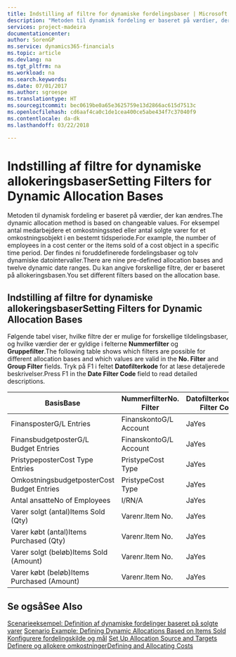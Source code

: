 ```yaml
---
title: Indstilling af filtre for dynamiske fordelingsbaser | Microsoft Docs
description: "Metoden til dynamisk fordeling er baseret på værdier, der kan ændres. For eksempel antal medarbejdere et omkostningssted eller antal solgte varer for et omkostningsobjekt i en bestemt tidsperiode. Der findes ni foruddefinerede fordelingsbaser og tolv dynamiske datointervaller. Du kan angive forskellige filtre, der er baseret på allokeringsbasen."
services: project-madeira
documentationcenter: 
author: SorenGP
ms.service: dynamics365-financials
ms.topic: article
ms.devlang: na
ms.tgt_pltfrm: na
ms.workload: na
ms.search.keywords: 
ms.date: 07/01/2017
ms.author: sgroespe
ms.translationtype: HT
ms.sourcegitcommit: bec0619be0a65e3625759e13d2866ac615d7513c
ms.openlocfilehash: cd6aaf4ca0c1de1cea400ce5abe434f7c37040f9
ms.contentlocale: da-dk
ms.lasthandoff: 03/22/2018

---
```

# <a name="setting-filters-for-dynamic-allocation-bases"></a><span data-ttu-id="a5b0d-106">Indstilling af filtre for dynamiske allokeringsbaser</span><span class="sxs-lookup"><span data-stu-id="a5b0d-106">Setting Filters for Dynamic Allocation Bases</span></span>
<span data-ttu-id="a5b0d-107">Metoden til dynamisk fordeling er baseret på værdier, der kan ændres.</span><span class="sxs-lookup"><span data-stu-id="a5b0d-107">The dynamic allocation method is based on changeable values.</span></span> <span data-ttu-id="a5b0d-108">For eksempel antal medarbejdere et omkostningssted eller antal solgte varer for et omkostningsobjekt i en bestemt tidsperiode.</span><span class="sxs-lookup"><span data-stu-id="a5b0d-108">For example, the number of employees in a cost center or the items sold of a cost object in a specific time period.</span></span> <span data-ttu-id="a5b0d-109">Der findes ni foruddefinerede fordelingsbaser og tolv dynamiske datointervaller.</span><span class="sxs-lookup"><span data-stu-id="a5b0d-109">There are nine pre-defined allocation bases and twelve dynamic date ranges.</span></span> <span data-ttu-id="a5b0d-110">Du kan angive forskellige filtre, der er baseret på allokeringsbasen.</span><span class="sxs-lookup"><span data-stu-id="a5b0d-110">You set different filters based on the allocation base.</span></span>  

## <a name="setting-filters-for-dynamic-allocation-bases"></a><span data-ttu-id="a5b0d-111">Indstilling af filtre for dynamiske allokeringsbaser</span><span class="sxs-lookup"><span data-stu-id="a5b0d-111">Setting Filters for Dynamic Allocation Bases</span></span>  
 <span data-ttu-id="a5b0d-112">Følgende tabel viser, hvilke filtre der er mulige for forskellige tildelingsbaser, og hvilke værdier der er gyldige i felterne **Nummerfilter** og **Gruppefilter**.</span><span class="sxs-lookup"><span data-stu-id="a5b0d-112">The following table shows which filters are possible for different allocation bases and which values are valid in the **No. Filter** and **Group Filter** fields.</span></span> <span data-ttu-id="a5b0d-113">Tryk på F1 i feltet **Datofilterkode** for at læse detaljerede beskrivelser.</span><span class="sxs-lookup"><span data-stu-id="a5b0d-113">Press F1 in the **Date Filter Code** field to read detailed descriptions.</span></span>  

|<span data-ttu-id="a5b0d-114">**Basis**</span><span class="sxs-lookup"><span data-stu-id="a5b0d-114">**Base**</span></span>|<span data-ttu-id="a5b0d-115">**Nummerfilter**</span><span class="sxs-lookup"><span data-stu-id="a5b0d-115">**No. Filter**</span></span>|<span data-ttu-id="a5b0d-116">**Datofilterkode**</span><span class="sxs-lookup"><span data-stu-id="a5b0d-116">**Date Filter Code**</span></span>|<span data-ttu-id="a5b0d-117">**Omkostningsstedsfilter**</span><span class="sxs-lookup"><span data-stu-id="a5b0d-117">**Cost Center Filter**</span></span>|<span data-ttu-id="a5b0d-118">**Omkostningsemnefilter**</span><span class="sxs-lookup"><span data-stu-id="a5b0d-118">**Cost Object Filter**</span></span>|<span data-ttu-id="a5b0d-119">**Gruppefilter**</span><span class="sxs-lookup"><span data-stu-id="a5b0d-119">**Group Filter**</span></span>|  
|--------------|----------------------------------------|----------------------------------------------|------------------------------------------------|------------------------------------------------|------------------------------------------|  
|<span data-ttu-id="a5b0d-120">Finansposter</span><span class="sxs-lookup"><span data-stu-id="a5b0d-120">G/L Entries</span></span>|<span data-ttu-id="a5b0d-121">Finanskonto</span><span class="sxs-lookup"><span data-stu-id="a5b0d-121">G/L Account</span></span>|<span data-ttu-id="a5b0d-122">Ja</span><span class="sxs-lookup"><span data-stu-id="a5b0d-122">Yes</span></span>|<span data-ttu-id="a5b0d-123">Ja</span><span class="sxs-lookup"><span data-stu-id="a5b0d-123">Yes</span></span>|<span data-ttu-id="a5b0d-124">Ja</span><span class="sxs-lookup"><span data-stu-id="a5b0d-124">Yes</span></span>|<span data-ttu-id="a5b0d-125">I/R</span><span class="sxs-lookup"><span data-stu-id="a5b0d-125">N/A</span></span>|  
|<span data-ttu-id="a5b0d-126">Finansbudgetposter</span><span class="sxs-lookup"><span data-stu-id="a5b0d-126">G/L Budget Entries</span></span>|<span data-ttu-id="a5b0d-127">Finanskonto</span><span class="sxs-lookup"><span data-stu-id="a5b0d-127">G/L Account</span></span>|<span data-ttu-id="a5b0d-128">Ja</span><span class="sxs-lookup"><span data-stu-id="a5b0d-128">Yes</span></span>|<span data-ttu-id="a5b0d-129">Ja</span><span class="sxs-lookup"><span data-stu-id="a5b0d-129">Yes</span></span>|<span data-ttu-id="a5b0d-130">Ja</span><span class="sxs-lookup"><span data-stu-id="a5b0d-130">Yes</span></span>|<span data-ttu-id="a5b0d-131">Finansbudgetnavn</span><span class="sxs-lookup"><span data-stu-id="a5b0d-131">G/L Budget Name</span></span>|  
|<span data-ttu-id="a5b0d-132">Pristypeposter</span><span class="sxs-lookup"><span data-stu-id="a5b0d-132">Cost Type Entries</span></span>|<span data-ttu-id="a5b0d-133">Pristype</span><span class="sxs-lookup"><span data-stu-id="a5b0d-133">Cost Type</span></span>|<span data-ttu-id="a5b0d-134">Ja</span><span class="sxs-lookup"><span data-stu-id="a5b0d-134">Yes</span></span>|<span data-ttu-id="a5b0d-135">Ja</span><span class="sxs-lookup"><span data-stu-id="a5b0d-135">Yes</span></span>|<span data-ttu-id="a5b0d-136">Ja</span><span class="sxs-lookup"><span data-stu-id="a5b0d-136">Yes</span></span>|<span data-ttu-id="a5b0d-137">I/R</span><span class="sxs-lookup"><span data-stu-id="a5b0d-137">N/A</span></span>|  
|<span data-ttu-id="a5b0d-138">Omkostningsbudgetposter</span><span class="sxs-lookup"><span data-stu-id="a5b0d-138">Cost Budget Entries</span></span>|<span data-ttu-id="a5b0d-139">Pristype</span><span class="sxs-lookup"><span data-stu-id="a5b0d-139">Cost Type</span></span>|<span data-ttu-id="a5b0d-140">Ja</span><span class="sxs-lookup"><span data-stu-id="a5b0d-140">Yes</span></span>|<span data-ttu-id="a5b0d-141">Ja</span><span class="sxs-lookup"><span data-stu-id="a5b0d-141">Yes</span></span>|<span data-ttu-id="a5b0d-142">Ja</span><span class="sxs-lookup"><span data-stu-id="a5b0d-142">Yes</span></span>|<span data-ttu-id="a5b0d-143">Budgetnavn</span><span class="sxs-lookup"><span data-stu-id="a5b0d-143">Budget Name</span></span>|  
|<span data-ttu-id="a5b0d-144">Antal ansatte</span><span class="sxs-lookup"><span data-stu-id="a5b0d-144">No of Employees</span></span>|<span data-ttu-id="a5b0d-145">I/R</span><span class="sxs-lookup"><span data-stu-id="a5b0d-145">N/A</span></span>|<span data-ttu-id="a5b0d-146">Ja</span><span class="sxs-lookup"><span data-stu-id="a5b0d-146">Yes</span></span>|<span data-ttu-id="a5b0d-147">Ja</span><span class="sxs-lookup"><span data-stu-id="a5b0d-147">Yes</span></span>|<span data-ttu-id="a5b0d-148">Ja</span><span class="sxs-lookup"><span data-stu-id="a5b0d-148">Yes</span></span>|<span data-ttu-id="a5b0d-149">I/R</span><span class="sxs-lookup"><span data-stu-id="a5b0d-149">N/A</span></span>|  
|<span data-ttu-id="a5b0d-150">Varer solgt (antal)</span><span class="sxs-lookup"><span data-stu-id="a5b0d-150">Items Sold (Qty)</span></span>|<span data-ttu-id="a5b0d-151">Varenr.</span><span class="sxs-lookup"><span data-stu-id="a5b0d-151">Item No.</span></span>|<span data-ttu-id="a5b0d-152">Ja</span><span class="sxs-lookup"><span data-stu-id="a5b0d-152">Yes</span></span>|<span data-ttu-id="a5b0d-153">Ja</span><span class="sxs-lookup"><span data-stu-id="a5b0d-153">Yes</span></span>|<span data-ttu-id="a5b0d-154">Ja</span><span class="sxs-lookup"><span data-stu-id="a5b0d-154">Yes</span></span>|<span data-ttu-id="a5b0d-155">Varebogføringsgruppe</span><span class="sxs-lookup"><span data-stu-id="a5b0d-155">Inventory Posting Group</span></span>|  
|<span data-ttu-id="a5b0d-156">Varer købt (antal)</span><span class="sxs-lookup"><span data-stu-id="a5b0d-156">Items Purchased (Qty)</span></span>|<span data-ttu-id="a5b0d-157">Varenr.</span><span class="sxs-lookup"><span data-stu-id="a5b0d-157">Item No.</span></span>|<span data-ttu-id="a5b0d-158">Ja</span><span class="sxs-lookup"><span data-stu-id="a5b0d-158">Yes</span></span>|<span data-ttu-id="a5b0d-159">Ja</span><span class="sxs-lookup"><span data-stu-id="a5b0d-159">Yes</span></span>|<span data-ttu-id="a5b0d-160">Ja</span><span class="sxs-lookup"><span data-stu-id="a5b0d-160">Yes</span></span>|<span data-ttu-id="a5b0d-161">Varebogføringsgruppe</span><span class="sxs-lookup"><span data-stu-id="a5b0d-161">Inventory Posting Group</span></span>|  
|<span data-ttu-id="a5b0d-162">Varer solgt (beløb)</span><span class="sxs-lookup"><span data-stu-id="a5b0d-162">Items Sold (Amount)</span></span>|<span data-ttu-id="a5b0d-163">Varenr.</span><span class="sxs-lookup"><span data-stu-id="a5b0d-163">Item No.</span></span>|<span data-ttu-id="a5b0d-164">Ja</span><span class="sxs-lookup"><span data-stu-id="a5b0d-164">Yes</span></span>|<span data-ttu-id="a5b0d-165">Ja</span><span class="sxs-lookup"><span data-stu-id="a5b0d-165">Yes</span></span>|<span data-ttu-id="a5b0d-166">Ja</span><span class="sxs-lookup"><span data-stu-id="a5b0d-166">Yes</span></span>|<span data-ttu-id="a5b0d-167">Varebogføringsgruppe</span><span class="sxs-lookup"><span data-stu-id="a5b0d-167">Inventory Posting Group</span></span>|  
|<span data-ttu-id="a5b0d-168">Varer købt (beløb)</span><span class="sxs-lookup"><span data-stu-id="a5b0d-168">Items Purchased (Amount)</span></span>|<span data-ttu-id="a5b0d-169">Varenr.</span><span class="sxs-lookup"><span data-stu-id="a5b0d-169">Item No.</span></span>|<span data-ttu-id="a5b0d-170">Ja</span><span class="sxs-lookup"><span data-stu-id="a5b0d-170">Yes</span></span>|<span data-ttu-id="a5b0d-171">Ja</span><span class="sxs-lookup"><span data-stu-id="a5b0d-171">Yes</span></span>|<span data-ttu-id="a5b0d-172">Ja</span><span class="sxs-lookup"><span data-stu-id="a5b0d-172">Yes</span></span>|<span data-ttu-id="a5b0d-173">Varebogføringsgruppe</span><span class="sxs-lookup"><span data-stu-id="a5b0d-173">Inventory Posting Group</span></span>|  

## <a name="see-also"></a><span data-ttu-id="a5b0d-174">Se også</span><span class="sxs-lookup"><span data-stu-id="a5b0d-174">See Also</span></span>  
 <span data-ttu-id="a5b0d-175">[Scenarieeksempel: Definition af dynamiske fordelinger baseret på solgte varer](finance-scenario-example-defining-dynamic-allocations-based-on-items-sold.md) </span><span class="sxs-lookup"><span data-stu-id="a5b0d-175">[Scenario Example: Defining Dynamic Allocations Based on Items Sold](finance-scenario-example-defining-dynamic-allocations-based-on-items-sold.md) </span></span>  
 <span data-ttu-id="a5b0d-176">[Konfigurere fordelingskilde og mål](finance-how-to-set-up-allocation-source-and-targets.md) </span><span class="sxs-lookup"><span data-stu-id="a5b0d-176">[Set Up Allocation Source and Targets](finance-how-to-set-up-allocation-source-and-targets.md) </span></span>  
 [<span data-ttu-id="a5b0d-177">Definere og allokere omkostninger</span><span class="sxs-lookup"><span data-stu-id="a5b0d-177">Defining and Allocating Costs</span></span>](finance-define-and-allocate-costs.md)

